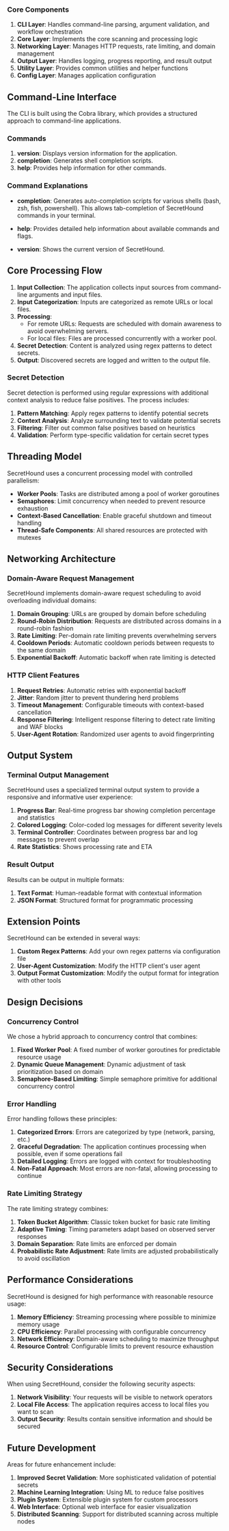 
### Core Components

1. **CLI Layer**: Handles command-line parsing, argument validation, and workflow orchestration
2. **Core Layer**: Implements the core scanning and processing logic
3. **Networking Layer**: Manages HTTP requests, rate limiting, and domain management
4. **Output Layer**: Handles logging, progress reporting, and result output
5. **Utility Layer**: Provides common utilities and helper functions
6. **Config Layer**: Manages application configuration

## Command-Line Interface

The CLI is built using the Cobra library, which provides a structured approach to command-line applications.

### Commands

1. **version**: Displays version information for the application.
2. **completion**: Generates shell completion scripts.
3. **help**: Provides help information for other commands.

### Command Explanations

- **completion**: Generates auto-completion scripts for various shells (bash, zsh, fish, powershell). This allows tab-completion of SecretHound commands in your terminal.

- **help**: Provides detailed help information about available commands and flags.

- **version**: Shows the current version of SecretHound.

## Core Processing Flow

1. **Input Collection**: The application collects input sources from command-line arguments and input files.
2. **Input Categorization**: Inputs are categorized as remote URLs or local files.
3. **Processing**:
   - For remote URLs: Requests are scheduled with domain awareness to avoid overwhelming servers.
   - For local files: Files are processed concurrently with a worker pool.
4. **Secret Detection**: Content is analyzed using regex patterns to detect secrets.
5. **Output**: Discovered secrets are logged and written to the output file.

### Secret Detection

Secret detection is performed using regular expressions with additional context analysis to reduce false positives. The process includes:

1. **Pattern Matching**: Apply regex patterns to identify potential secrets
2. **Context Analysis**: Analyze surrounding text to validate potential secrets
3. **Filtering**: Filter out common false positives based on heuristics
4. **Validation**: Perform type-specific validation for certain secret types

## Threading Model

SecretHound uses a concurrent processing model with controlled parallelism:

- **Worker Pools**: Tasks are distributed among a pool of worker goroutines
- **Semaphores**: Limit concurrency when needed to prevent resource exhaustion
- **Context-Based Cancellation**: Enable graceful shutdown and timeout handling
- **Thread-Safe Components**: All shared resources are protected with mutexes

## Networking Architecture

### Domain-Aware Request Management

SecretHound implements domain-aware request scheduling to avoid overloading individual domains:

1. **Domain Grouping**: URLs are grouped by domain before scheduling
2. **Round-Robin Distribution**: Requests are distributed across domains in a round-robin fashion
3. **Rate Limiting**: Per-domain rate limiting prevents overwhelming servers
4. **Cooldown Periods**: Automatic cooldown periods between requests to the same domain
5. **Exponential Backoff**: Automatic backoff when rate limiting is detected

### HTTP Client Features

1. **Request Retries**: Automatic retries with exponential backoff
2. **Jitter**: Random jitter to prevent thundering herd problems
3. **Timeout Management**: Configurable timeouts with context-based cancellation
4. **Response Filtering**: Intelligent response filtering to detect rate limiting and WAF blocks
5. **User-Agent Rotation**: Randomized user agents to avoid fingerprinting

## Output System

### Terminal Output Management

SecretHound uses a specialized terminal output system to provide a responsive and informative user experience:

1. **Progress Bar**: Real-time progress bar showing completion percentage and statistics
2. **Colored Logging**: Color-coded log messages for different severity levels
3. **Terminal Controller**: Coordinates between progress bar and log messages to prevent overlap
4. **Rate Statistics**: Shows processing rate and ETA

### Result Output

Results can be output in multiple formats:

1. **Text Format**: Human-readable format with contextual information
2. **JSON Format**: Structured format for programmatic processing

## Extension Points

SecretHound can be extended in several ways:

1. **Custom Regex Patterns**: Add your own regex patterns via configuration file
2. **User-Agent Customization**: Modify the HTTP client's user agent
3. **Output Format Customization**: Modify the output format for integration with other tools

## Design Decisions

### Concurrency Control

We chose a hybrid approach to concurrency control that combines:

1. **Fixed Worker Pool**: A fixed number of worker goroutines for predictable resource usage
2. **Dynamic Queue Management**: Dynamic adjustment of task prioritization based on domain
3. **Semaphore-Based Limiting**: Simple semaphore primitive for additional concurrency control

### Error Handling

Error handling follows these principles:

1. **Categorized Errors**: Errors are categorized by type (network, parsing, etc.)
2. **Graceful Degradation**: The application continues processing when possible, even if some operations fail
3. **Detailed Logging**: Errors are logged with context for troubleshooting
4. **Non-Fatal Approach**: Most errors are non-fatal, allowing processing to continue

### Rate Limiting Strategy

The rate limiting strategy combines:

1. **Token Bucket Algorithm**: Classic token bucket for basic rate limiting
2. **Adaptive Timing**: Timing parameters adapt based on observed server responses
3. **Domain Separation**: Rate limits are enforced per domain
4. **Probabilistic Rate Adjustment**: Rate limits are adjusted probabilistically to avoid oscillation

## Performance Considerations

SecretHound is designed for high performance with reasonable resource usage:

1. **Memory Efficiency**: Streaming processing where possible to minimize memory usage
2. **CPU Efficiency**: Parallel processing with configurable concurrency
3. **Network Efficiency**: Domain-aware scheduling to maximize throughput
4. **Resource Control**: Configurable limits to prevent resource exhaustion

## Security Considerations

When using SecretHound, consider the following security aspects:

1. **Network Visibility**: Your requests will be visible to network operators
2. **Local File Access**: The application requires access to local files you want to scan
3. **Output Security**: Results contain sensitive information and should be secured

## Future Development

Areas for future enhancement include:

1. **Improved Secret Validation**: More sophisticated validation of potential secrets
2. **Machine Learning Integration**: Using ML to reduce false positives
3. **Plugin System**: Extensible plugin system for custom processors
4. **Web Interface**: Optional web interface for easier visualization
5. **Distributed Scanning**: Support for distributed scanning across multiple nodes
